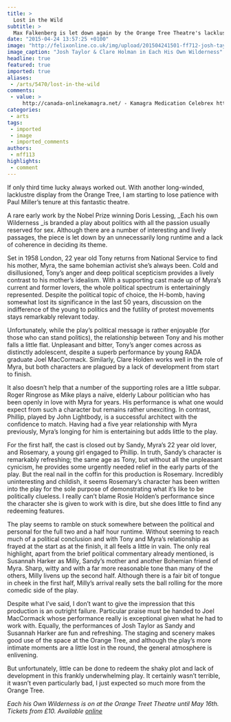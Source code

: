 ```yaml
---
title: >
  Lost in the Wild
subtitle: >
  Max Falkenberg is let down again by the Orange Tree Theatre's lackluster production of a Doris Lessing
date: "2015-04-24 13:57:25 +0100"
image: "http://felixonline.co.uk/img/upload/201504241501-ff712-josh-taylor-&-clare-holman-in-each-his-own-wilderness_orange-tree-theatre_image-richard-hubert-smith_press-image.jpg"
image_caption: "Josh Taylor & Clare Holman in Each His Own Wilderness"
headline: true
featured: true
imported: true
aliases:
 - /arts/5470/lost-in-the-wild
comments:
 - value: >
     http://canada-onlinekamagra.net/ - Kamagra Medication Celebrex http://online-synthroidthyroxine.com/,http://canada-onlinekamagra.net/ - Buy Kamagra Online Celebrex http://online-synthroidthyroxine.com/,http://canada-onlinekamagra.net/ - Buy Kamagra Online Celecoxib Capsules 200mg http://online-synthroidthyroxine.com/,http://canada-onlinekamagra.net/ - Kamagra Jelly Celebrex http://online-synthroidthyroxine.com/
categories:
 - arts
tags:
 - imported
 - image
 - imported_comments
authors:
 - mff113
highlights:
 - comment
---
```


If only third time lucky always worked out. With another long-winded, lacklustre display from the Orange Tree, I am starting to lose patience with Paul Miller’s tenure at this fantastic theatre.

A rare early work by the Nobel Prize winning Doris Lessing, _Each his own Wilderness _is branded a play about politics with all the passion usually reserved for sex. Although there are a number of interesting and lively passages, the piece is let down by an unnecessarily long runtime and a lack of coherence in deciding its theme.

Set in 1958 London, 22 year old Tony returns from National Service to find his mother, Myra, the same bohemian activist she’s always been. Cold and disillusioned, Tony’s anger and deep political scepticism provides a lively contrast to his mother’s idealism. With a supporting cast made up of Myra’s current and former lovers, the whole political spectrum is entertainingly represented. Despite the political topic of choice, the H-bomb, having somewhat lost its significance in the last 50 years, discussion on the indifference of the young to politics and the futility of protest movements stays remarkably relevant today.

Unfortunately, while the play’s political message is rather enjoyable (for those who can stand politics), the relationship between Tony and his mother falls a little flat. Unpleasant and bitter, Tony’s anger comes across as distinctly adolescent, despite a superb performance by young RADA graduate Joel MacCormack. Similarly, Clare Holden works well in the role of Myra, but both characters are plagued by a lack of development from start to finish.

It also doesn’t help that a number of the supporting roles are a little subpar. Roger Ringrose as Mike plays a naïve, elderly Labour politician who has been openly in love with Myra for years. His performance is what one would expect from such a character but remains rather unexciting. In contrast, Phillip, played by John Lightbody, is a successful architect with the confidence to match. Having had a five year relationship with Myra previously, Myra’s longing for him is entertaining but adds little to the play.

For the first half, the cast is closed out by Sandy, Myra’s 22 year old lover, and Rosemary, a young girl engaged to Phillip. In truth, Sandy’s character is remarkably refreshing; the same age as Tony, but without all the unpleasant cynicism, he provides some urgently needed relief in the early parts of the play. But the real nail in the coffin for this production is Rosemary. Incredibly uninteresting and childish, it seems Rosemary’s character has been written into the play for the sole purpose of demonstrating what it’s like to be politically clueless. I really can’t blame Rosie Holden’s performance since the character she is given to work with is dire, but she does little to find any redeeming features.

The play seems to ramble on stuck somewhere between the political and personal for the full two and a half hour runtime. Without seeming to reach much of a political conclusion and with Tony and Myra’s relationship as frayed at the start as at the finish, it all feels a little in vain. The only real highlight, apart from the brief political commentary already mentioned, is Susannah Harker as Milly, Sandy’s mother and another Bohemian friend of Myra. Sharp, witty and with a far more reasonable tone than many of the others, Milly livens up the second half. Although there is a fair bit of tongue in cheek in the first half, Milly’s arrival really sets the ball rolling for the more comedic side of the play.

Despite what I’ve said, I don’t want to give the impression that this production is an outright failure. Particular praise must be handed to Joel MacCormack whose performance really is exceptional given what he had to work with. Equally, the performances of Josh Taylor as Sandy and Susannah Harker are fun and refreshing. The staging and scenery makes good use of the space at the Orange Tree, and although the play’s more intimate moments are a little lost in the round, the general atmosphere is enlivening.

But unfortunately, little can be done to redeem the shaky plot and lack of development in this frankly underwhelming play. It certainly wasn’t terrible, it wasn’t even particularly bad, I just expected so much more from the Orange Tree.

_Each his Own Wilderness is on at the Orange Treet Theatre until May 16th. Tickets from £10. Available [online](https://www.orangetreetheatre.co.uk/whats-on/each-his-own-wilderness)_
